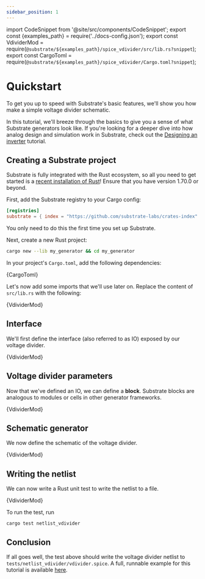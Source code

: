 ```yaml
---
sidebar_position: 1
---
```


import CodeSnippet from '@site/src/components/CodeSnippet';
export const {examples_path} = require('../docs-config.json');
export const VdividerMod = require(`@substrate/${examples_path}/spice_vdivider/src/lib.rs?snippet`);
export const CargoToml = require(`@substrate/${examples_path}/spice_vdivider/Cargo.toml?snippet`);

# Quickstart

To get you up to speed with Substrate's basic features, we'll show you how make a simple voltage divider schematic.

In this tutorial, we'll breeze through the basics to give you a sense of what Substrate generators look like. If you're looking for a deeper dive into how analog design and simulation work in Substrate, check out the [Designing an inverter](inverter.md) tutorial.

## Creating a Substrate project

Substrate is fully integrated with the Rust ecosystem, so all you need to get started is a [recent installation of Rust](https://www.rust-lang.org/tools/install)! Ensure that you have version 1.70.0 or beyond.

First, add the Substrate registry to your Cargo config:

```toml title="~/.cargo/config.toml"
[registries]
substrate = { index = "https://github.com/substrate-labs/crates-index" }
```

You only need to do this the first time you set up Substrate.

Next, create a new Rust project:
```bash
cargo new --lib my_generator && cd my_generator
```

In your project's `Cargo.toml`, add the following dependencies:


<CodeSnippet language="toml" title="Cargo.toml" snippet="dependencies">{CargoToml}</CodeSnippet>

Let's now add some imports that we'll use later on.
Replace the content of `src/lib.rs` with the following:

<CodeSnippet language="rust" title="src/lib.rs" snippet="imports">{VdividerMod}</CodeSnippet>

## Interface

We'll first define the interface (also referred to as IO) exposed by our voltage divider.

<CodeSnippet language="rust" title="src/lib.rs" snippet="vdivider-io">{VdividerMod}</CodeSnippet>

## Voltage divider parameters

Now that we've defined an IO, we can define a **block**.
Substrate blocks are analogous to modules or cells in other generator frameworks.

<CodeSnippet language="rust" title="src/lib.rs" snippet="vdivider-struct">{VdividerMod}</CodeSnippet>

## Schematic generator

We now define the schematic of the voltage divider.

<CodeSnippet language="rust" title="src/lib.rs" snippet="vdivider-schematic">{VdividerMod}</CodeSnippet>

## Writing the netlist

We can now write a Rust unit test to write the netlist to a file.

<CodeSnippet language="rust" title="lib/tb.rs" snippet="tests">{VdividerMod}</CodeSnippet>

To run the test, run

```
cargo test netlist_vdivider
```

## Conclusion

If all goes well, the test above should write the voltage divider netlist to `tests/netlist_vdivider/vdivider.spice`.
A full, runnable example for this tutorial is available [here](https://github.com/substrate-labs/substrate2/tree/main/examples/spice_vdivder).

